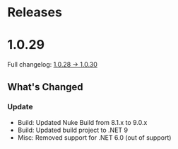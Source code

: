 # Releases

# 1.0.29

Full changelog: [1.0.28 -> 1.0.30](https://github.com/codefactors/StandardWebhooks/compare/1.0.28...1.0.30)

## What's Changed

### Update
- Build: Updated Nuke Build from 8.1.x to 9.0.x
- Build: Updated build project to .NET 9
- Misc: Removed support for .NET 6.0 (out of support)
